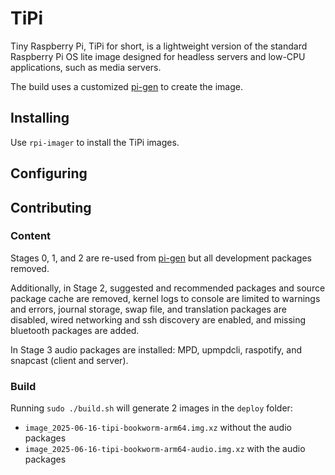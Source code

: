 # TiPi

Tiny Raspberry Pi, TiPi for short, is a lightweight version of the standard Raspberry Pi OS lite image designed for headless servers and low-CPU applications, such as media servers.

The build uses a customized [pi-gen](https://github.com/RPi-Distro/pi-gen) to create the image.

## Installing

Use `rpi-imager` to install the TiPi images.

## Configuring



## Contributing

### Content

Stages 0, 1, and 2 are re-used from [pi-gen](https://github.com/RPi-Distro/pi-gen) but all development packages removed.

Additionally, in Stage 2, suggested and recommended packages and source package cache are removed, kernel logs to console are limited to warnings and errors, journal storage, swap file, and translation packages are disabled, wired networking and ssh discovery are enabled, and missing bluetooth packages are added.

In Stage 3 audio packages are installed: MPD, upmpdcli, raspotify, and snapcast (client and server).

### Build

Running `sudo ./build.sh` will generate 2 images in the `deploy` folder:

- `image_2025-06-16-tipi-bookworm-arm64.img.xz` without the audio packages
- `image_2025-06-16-tipi-bookworm-arm64-audio.img.xz` with the audio packages
